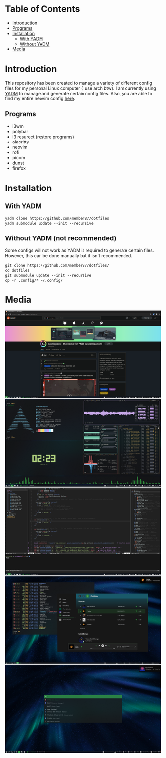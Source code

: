 # Table of Contents  
- [Introduction](https://github.com/member87/dotfiles/edit/nightly/README.md#introduction)
- [Programs](https://github.com/member87/dotfiles/edit/nightly/README.md#programs)
- [Installation](https://github.com/member87/dotfiles/edit/nightly/README.md#installation)
  - [With YADM](https://github.com/member87/dotfiles/edit/nightly/README.md#with-yadm)
  - [Without YADM](https://github.com/member87/dotfiles/edit/nightly/README.md#without-yadm-not-recommended)
- [Media](https://github.com/member87/dotfiles/edit/nightly/README.md#media)

# Introduction
This repository has been created to manage a variety of different config files for my personal Linux computer (I use arch btw). I am currently using [YADM](https://yadm.io/) to manage and generate certain config files. Also, you are able to find my entire neovim config [here](https://github.com/member87/nvim).

## Programs
- i3wm
- polybar
- i3 resurect (restore programs)
- alacritty
- neovim
- rofi
- picom
- dunst
- firefox

# Installation
## With YADM
```shell
yadm clone https://github.com/member87/dotfiles
yadm submodule update --init --recursive
```

## Without YADM (not recommended)
Some configs will not work as YADM is required to generate certain files. However, this can be done manually but it isn't recommended.
```shell
git clone https://github.com/member87/dotfiles/
cd dotfiles
git submodule update --init --recursive
cp -r .config/* ~/.config/
```

# Media
![firefox setup](https://github.com/member87/dotfiles/blob/nightly/.config/yadm/media/firefox.png?raw=true)
![firefox setup](https://github.com/member87/dotfiles/blob/nightly/.config/yadm/media/terminal.png?raw=true)
![firefox setup](https://github.com/member87/dotfiles/blob/nightly/.config/yadm/media/nvim.png?raw=true)
![firefox setup](https://github.com/member87/dotfiles/blob/nightly/.config/yadm/media/spotify.png?raw=true)
![firefox setup](https://github.com/member87/dotfiles/blob/nightly/.config/yadm/media/rofi.png?raw=true)

